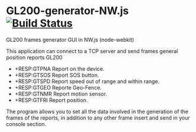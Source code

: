 # GL200-generator-NW.js [![Build Status](https://travis-ci.org/3LA-dev/GL200-generator-NW.js.svg)](https://travis-ci.org/3LA-dev/GL200-generator-NW.js)
GL200 frames generator GUI in NW.js (node-webkit)

This application can connect to a TCP server and send frames general position reports GL200 

- +RESP:GTPNA Report on the device.
- +RESP:GTSOS Report SOS button.
- +RESP:GTSPD Report speed out of range and within range.
- +RESP:GTGEO Reporte Geo-Fence.
- +RESP:GTNMR Report motion sensor.
- +RESP:GTFRI Report position.

The program allows you to set all the data involved in the generation of the frames of the reports, in addition to any other frame insert and send in your console section.
